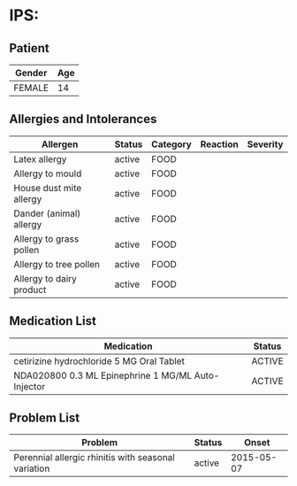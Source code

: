 # IPS:

## Patient

|Gender|Age|
|---|---|
|FEMALE|14|

## Allergies and Intolerances

|Allergen|Status|Category|Reaction|Severity|
|---|---|---|---|---|
|Latex allergy|active|FOOD|||
|Allergy to mould|active|FOOD|||
|House dust mite allergy|active|FOOD|||
|Dander (animal) allergy|active|FOOD|||
|Allergy to grass pollen|active|FOOD|||
|Allergy to tree pollen|active|FOOD|||
|Allergy to dairy product|active|FOOD|||

## Medication List

|Medication|Status|
|---|---|
|cetirizine hydrochloride 5 MG Oral Tablet|ACTIVE|
|NDA020800 0.3 ML Epinephrine 1 MG/ML Auto-Injector|ACTIVE|

## Problem List

|Problem|Status|Onset|
|---|---|---|
|Perennial allergic rhinitis with seasonal variation|active|2015-05-07|
